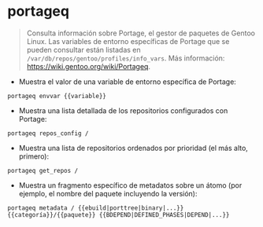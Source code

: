 # portageq

> Consulta información sobre Portage, el gestor de paquetes de Gentoo Linux.
> Las variables de entorno específicas de Portage que se pueden consultar están listadas en `/var/db/repos/gentoo/profiles/info_vars`.
> Más información: <https://wiki.gentoo.org/wiki/Portageq>.

- Muestra el valor de una variable de entorno específica de Portage:

`portageq envvar {{variable}}`

- Muestra una lista detallada de los repositorios configurados con Portage:

`portageq repos_config /`

- Muestra una lista de repositorios ordenados por prioridad (el más alto, primero):

`portageq get_repos /`

- Muestra un fragmento específico de metadatos sobre un átomo (por ejemplo, el nombre del paquete incluyendo la versión):

`portageq metadata / {{ebuild|porttree|binary|...}} {{categoría}}/{{paquete}} {{BDEPEND|DEFINED_PHASES|DEPEND|...}}`
